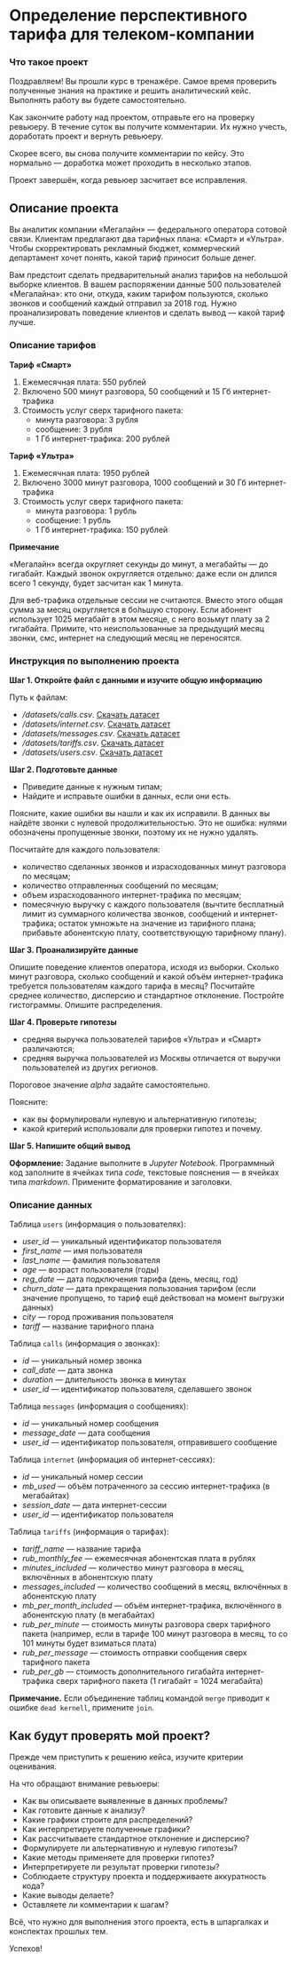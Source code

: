 # Определение перспективного тарифа для телеком-компании

### Что такое проект

Поздравляем! Вы прошли курс в тренажёре. Самое время проверить полученные знания на практике и решить аналитический кейс. Выполнять работу вы будете самостоятельно.

Как закончите работу над проектом, отправьте его на проверку ревьюеру. В течение суток вы получите комментарии. Их нужно учесть, доработать проект и вернуть ревьюеру.

Скорее всего, вы снова получите комментарии по кейсу. Это нормально — доработка может проходить в несколько этапов.

Проект завершён, когда ревьюер засчитает все исправления.

## Описание проекта

Вы аналитик компании «Мегалайн» — федерального оператора сотовой связи. Клиентам предлагают два тарифных плана: «Смарт» и «Ультра». Чтобы скорректировать рекламный бюджет, коммерческий департамент хочет понять, какой тариф приносит больше денег.

Вам предстоит сделать предварительный анализ тарифов на небольшой выборке клиентов. В вашем распоряжении данные 500 пользователей «Мегалайна»: кто они, откуда, каким тарифом пользуются, сколько звонков и сообщений каждый отправил за 2018 год. Нужно проанализировать поведение клиентов и сделать вывод — какой тариф лучше.

### Описание тарифов

**Тариф «Смарт»**

1. Ежемесячная плата: 550 рублей
2. Включено 500 минут разговора, 50 сообщений и 15 Гб интернет-трафика
3. Стоимость услуг сверх тарифного пакета:
   - минута разговора: 3 рубля
   - сообщение: 3 рубля
   - 1 Гб интернет-трафика: 200 рублей

**Тариф «Ультра»**

1. Ежемесячная плата: 1950 рублей
2. Включено 3000 минут разговора, 1000 сообщений и 30 Гб интернет-трафика
3. Стоимость услуг сверх тарифного пакета:
   - минута разговора: 1 рубль
   - сообщение: 1 рубль
   - 1 Гб интернет-трафика: 150 рублей

**Примечание**

«Мегалайн» всегда округляет секунды до минут, а мегабайты — до гигабайт. Каждый звонок округляется отдельно: даже если он длился всего 1 секунду, будет засчитан как 1 минута.

Для веб-трафика отдельные сессии не считаются. Вместо этого общая сумма за месяц округляется в бо́льшую сторону. Если абонент использует 1025 мегабайт в этом месяце, с него возьмут плату за 2 гигабайта. Примите, что неиспользованные за предыдущий месяц звонки, смс, интернет на следующий месяц не переносятся.

### Инструкция по выполнению проекта

**Шаг 1. Откройте файл с данными и изучите общую информацию**

Путь к файлам:

- */datasets/calls.csv*. [Скачать датасет](https://code.s3.yandex.net/datasets/calls.csv)
- */datasets/internet.csv*. [Скачать датасет](https://code.s3.yandex.net/datasets/internet.csv)
- */datasets/messages.csv*. [Скачать датасет](https://code.s3.yandex.net/datasets/messages.csv)
- */datasets/tariffs.csv*. [Скачать датасет](https://code.s3.yandex.net/datasets/tariffs.csv)
- */datasets/users.csv*. [Скачать датасет](https://code.s3.yandex.net/datasets/users.csv)

**Шаг 2. Подготовьте данные**

- Приведите данные к нужным типам;
- Найдите и исправьте ошибки в данных, если они есть.

Поясните, какие ошибки вы нашли и как их исправили. В данных вы найдёте звонки с нулевой продолжительностью. Это не ошибка: нулями обозначены пропущенные звонки, поэтому их не нужно удалять.

Посчитайте для каждого пользователя:

- количество сделанных звонков и израсходованных минут разговора по месяцам;
- количество отправленных сообщений по месяцам;
- объем израсходованного интернет-трафика по месяцам;
- помесячную выручку с каждого пользователя (вычтите бесплатный лимит из суммарного количества звонков, сообщений и интернет-трафика; остаток умножьте на значение из тарифного плана; прибавьте абонентскую плату, соответствующую тарифному плану).

**Шаг 3. Проанализируйте данные**

Опишите поведение клиентов оператора, исходя из выборки. Сколько минут разговора, сколько сообщений и какой объём интернет-трафика требуется пользователям каждого тарифа в месяц? Посчитайте среднее количество, дисперсию и стандартное отклонение. Постройте гистограммы. Опишите распределения.

**Шаг 4. Проверьте гипотезы**

- средняя выручка пользователей тарифов «Ультра» и «Смарт» различаются;
- средняя выручка пользователей из Москвы отличается от выручки пользователей из других регионов.

Пороговое значение *alpha* задайте самостоятельно.

Поясните:

- как вы формулировали нулевую и альтернативную гипотезы;
- какой критерий использовали для проверки гипотез и почему.

**Шаг 5. Напишите общий вывод**

**Оформление:** Задание выполните в *Jupyter Notebook*. Программный код заполните в ячейках типа *code,* текстовые пояснения — в ячейках типа *markdown*. Примените форматирование и заголовки.

### Описание данных

Таблица `users` (информация о пользователях):

- *user_id* — уникальный идентификатор пользователя
- *first_name* — имя пользователя
- *last_name* — фамилия пользователя
- *age* — возраст пользователя (годы)
- *reg_date* — дата подключения тарифа (день, месяц, год)
- *churn_date* — дата прекращения пользования тарифом (если значение пропущено, то тариф ещё действовал на момент выгрузки данных)
- *city* — город проживания пользователя
- *tariff* — название тарифного плана

Таблица `calls` (информация о звонках):

- *id* — уникальный номер звонка
- *call_date* — дата звонка
- *duration* — длительность звонка в минутах
- *user_id* — идентификатор пользователя, сделавшего звонок

Таблица `messages` (информация о сообщениях):

- *id* — уникальный номер сообщения
- *message_date* — дата сообщения
- *user_id* — идентификатор пользователя, отправившего сообщение

Таблица `internet` (информация об интернет-сессиях):

- *id* — уникальный номер сессии
- *mb_used* — объём потраченного за сессию интернет-трафика (в мегабайтах)
- *session_date* — дата интернет-сессии
- *user_id* — идентификатор пользователя

Таблица `tariffs` (информация о тарифах):

- *tariff_name* — название тарифа
- *rub_monthly_fee* — ежемесячная абонентская плата в рублях
- *minutes_included* — количество минут разговора в месяц, включённых в абонентскую плату
- *messages_included* — количество сообщений в месяц, включённых в абонентскую плату
- *mb_per_month_included* — объём интернет-трафика, включённого в абонентскую плату (в мегабайтах)
- *rub_per_minute* — стоимость минуты разговора сверх тарифного пакета (например, если в тарифе 100 минут разговора в месяц, то со 101 минуты будет взиматься плата)
- *rub_per_message* — стоимость отправки сообщения сверх тарифного пакета
- *rub_per_gb* — стоимость дополнительного гигабайта интернет-трафика сверх тарифного пакета (1 гигабайт = 1024 мегабайта)

**Примечание.** Если объединение таблиц командой `merge` приводит к ошибке `dead kernell`, примените `join`.

## **Как будут проверять мой проект?**

Прежде чем приступить к решению кейса, изучите критерии оценивания.

На что обращают внимание ревьюеры:

- Как вы описываете выявленные в данных проблемы?
- Как готовите данные к анализу?
- Какие графики строите для распределений?
- Как интерпретируете полученные графики?
- Как рассчитываете стандартное отклонение и дисперсию?
- Формулируете ли альтернативную и нулевую гипотезы?
- Какие методы применяете для проверки гипотез?
- Интерпретируете ли результат проверки гипотезы?
- Соблюдаете структуру проекта и поддерживаете аккуратность кода?
- Какие выводы делаете?
- Оставляете ли комментарии к шагам?

Всё, что нужно для выполнения этого проекта, есть в шпаргалках и конспектах прошлых тем.

Успехов!
